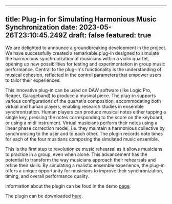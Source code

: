 
---
title: Plug-in for Simulating Harmonious Music Synchronization
date: 2023-05-26T23:10:45.249Z
draft: false
featured: true
---


We are delighted to announce a groundbreaking development in the project. We have successfully created a remarkable plug-in designed to simulate the harmonious synchronization of musicians within a violin quartet, opening up new possibilities for testing and experimentation in group music performance. Central to the plug-in's functionality is the understanding of musical cohesion, reflected in the control parameters that empower users to tailor their experiences. 

This innovative plug-in can be used on DAW software (like Logic Pro, Reaper, Garageband) to produce a musical piece. The plug-in supports various configurations of the quartet's composition, accommodating both virtual and human players, enabling research studies in ensemble synchronization. Human players can produce musical notes either tapping a single key, pressing the notes corresponding to the score on the keyboard, or using a midi instrument. Virtual musicians perform their notes using a linear phase correction model, i.e. they maintain a harmonious collective by synchronising to the user and to each other. The plugin records note times for each of the four musitians composing the simulated music ensemble.

This is the first step to revolutionize music rehearsal as it allows musicians to practice in a group, even when alone. This advancement has the potential to transform the way musicians approach their rehearsals and refine their skills. By simulating a realistic ensemble experience, the plug-in offers a unique opportunity for musicians to improve their synchronization, timing, and overall performance quality.

information about the plugin can be foud in the demo <a href=" https://arme-project.co.uk/demos/adaptive-metronome ">page</a>.

The plugin can be downloaded <a href=" https://github.com/arme-project/AdaptiveMetronome ">here</a>.